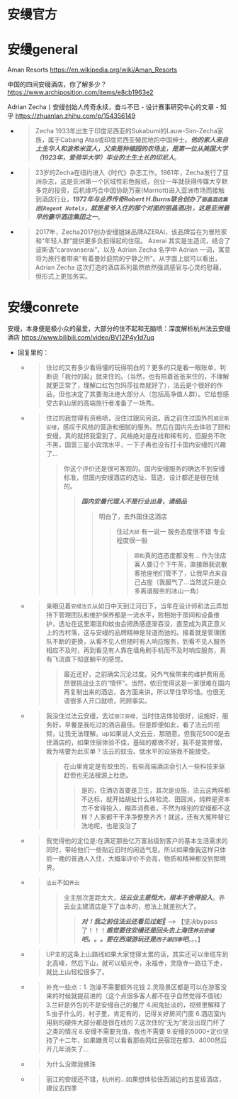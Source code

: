 
# 安缦官方

# 安缦general

Aman Resorts https://en.wikipedia.org/wiki/Aman_Resorts

中国的四间安缦酒店，你了解多少？ https://www.archiposition.com/items/e8cb1963e2

Adrian Zecha丨安缦创始人传奇永续，奋斗不已 - 设计赛事研究中心的文章 - 知乎 https://zhuanlan.zhihu.com/p/154356149
- > Zecha 1933年出生于印度尼西亚的Sukabumi的Lauw-Sim-Zecha家族，属于Cabang Atas或印度尼西亚殖民地的中国绅士。***他的家人来自土生华人和波希米亚人，父亲是种植园的农场主，是第一位从美国大学（1923年，爱荷华大学）毕业的土生土长的印尼人***。
- > 23岁的Zecha在纽约进入《时代》杂志工作。1961年，Zecha发行了亚洲杂志，这是亚洲第一个区域性彩色报纸，创业一年就获得传媒大亨默多克的投资，后机缘巧合中因协助万豪(Marriott)进入亚洲市场而接触到酒店行业，***1972年与业界传奇Robert H.Burns联合创办了`丽晶酒店集团`(`Regent Hotels`，就是星爷入住的那个对面的丽晶酒店)，这是亚洲最早的豪华酒店集团之一***。
- > 2017年，Zecha2017创办安缦姐妹品牌AZERAI，该品牌旨在为冒险家和“年轻人群”提供更多负担得起的住宿。 Azerai 其实是生造词，结合了波斯语“caravanserai”，以及 Adrian Zecha 名字中 Adrian 一词，寓意将为旅行者带来“有着曼妙庭院的宁静之所”。从字面上就可以看出，Adrian Zecha 这次打造的酒店系列虽然依然强调感官与心灵的慰藉，但形式上更加务实。

# 安缦conrete

安缦，本身便是极小众的最爱，大部分的住不起和无脑喷：深度解析杭州法云安缦酒店 https://www.bilibili.com/video/BV12P4y1d7uq
- 回复里的：
  * > 住过的又有多少看得懂的玩得明白的？更多的只是看一眼账单，判断说「我付的起」就来住的。（当然，也有陪着爸爸来住的，不理解就更正常了，理解口红包包玛莎拉帝就好了），法云是个很好的作品，但也决定了其要淘汰绝大部分人（包括高净值人群）。它给想感受古刹山居的高端旅行者准备了一场秀。
  * > 住过的我觉得有资格喷，没住过跟风另说。我之前住过国外的`威尼斯安缦`，感叹于风格的营造和细腻的服务。然后在国内先去体验了颐和安缦，真的就把我雷到了，风格绝对是在线和稀有的，但服务不吹不黑，国营三星小宾馆水平，一下子再也没有打卡国内安缦的兴趣了…
    >> 你这个评价还是很可客观的。国内安缦服务的确达不到安缦标准，但国内安缦酒店的选址、营造、设计都还是很在线的。
    >>> ***国内安曼代理人不是行业出身，请细品***
    >>>> 明白了，去外国住这酒店
    >>>>> 住过`大研` 有一说一 服务态度很不错 专业程度很一般
    >>>>>> `颐和`真的连态度都没有… 作为住店客人要订个下午茶，直接跟我说散客抢座他们管不了，让我早点来自己占座（我服气了…当然这只是众多离谱服务的冰山一角）
  * > 亲眼见着`安缦法云`从如日中天到江河日下，当年在设计师和法云弄加持下管理团队和维护保养都是一流水平，败相始于房间和设备维护，选址在这里潮湿和蚊虫会把质感逐渐吞没，直至成为真正意义上的古村落，这与安缦的品牌精神是背道而驰的。接着就是管理团队不断的更换，从看不见人但随时有人响应服务，到看不见人服务相应不及时，再到看见有人靠在墙角刷手机而不及时响应服务，真有飞流直下彻底躺平的感觉。
    >> 最近还好，之前确实沉沦过度。另外气候带来的维护费用高昂很挑战业主的“情怀”。当然，依旧觉得这是一家很难在国内再复制出来的酒店，各方面来讲。所以早住早珍惜。也很无语很多人开口就喷，罔顾事实。
  * > 我没住过法云安缦，去过`丽江安缦`，当时住店体验很好，设施好，服务好，早餐是我吃过的酒店最佳。但是即便如此，看了法云的视频，让我无法理解。up如果说人文云云，那随意。但我花5000是去住酒店的，如果住宿体验不佳，基础的都做不好，我不是苦修僧，我为啥要为此买单？法云的蚊虫、低水平的设施我不能接受。
    >> 在山里肯定是有蚊虫的，有些高端酒店会引入一些科技来驱赶但也无法根源上杜绝。
    >>> 是的，住酒店首要是卫生，其次是设施，法云这两样都不达标，就开始胡扯什么体验流、田园派，纯粹是资本方不舍得投入，糊弄消费者，不然为啥别的安缦都不这样？人家都干干净净整整齐齐！就这，还有大冤种替它洗地呢，也是没治了
  * > 我觉得他的定位是:在满足那些亿万富翁级别客户的基本生活需求的同时，带给他们一些贴近旧时的闲适气息。所以如果像我这样只体验一晚的普通人入住，大概率评价不会高，物质和精神都没到那境界。
  * > `法云`不如`养云`
    >> 业主层次差距太大，***法云业主是恒大，根本不舍得投入***。养云业主建酒店是下了血本的，想法上就差别大了。
    >>> ***对！我之前住法云还看见过蛇🐍***  -->  【坚决bypass了！！！***感觉要住安缦还是回头去上海住`养云安缦`吧。。。要在西湖游玩还是`西子湖四季`吧***。。。】
  * > UP主的这条上山路线如果大家觉得太累的话，其实还可以坐缆车到北高峰，然后下山，就可以韬光寺，永福寺，灵隐寺一路往下走，就比上山轻松很多了。
  * > 补充一些点：1. 泡澡不需要额外花钱 2.灵隐景区都是可以在游客没来的时候就提前进的（这个点很多客人都不在乎自然觉得不值钱）3.兰轩是外包的不是安缦自己的餐厅 4.闹鬼扯淡的，视频里解释了 5.虫子什么的，村子里，肯定有的，记得关好房间门窗 6.酒店室内用到的硬件大部分都是很在线的 7.这次住的“无为”房没出现门坏了之类的情况 8.安缦不需要充值，我也不需要 9.安缦的5000+定价坚持了十二年，如果嫌贵可以看看那些网红民宿现在都3、4000然后开几年消失了…
  * > 为什么没赠我佛珠
  * > 丽江的安缦还不错，杭州的...如果想体验住西湖边的五星级酒店，建议去四季

